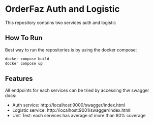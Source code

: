 # OrderFaz Auth and Logistic

This repository contains two services auth and logistic 

## How To Run

Best way to run the repositories is by using the docker compose:

```bash
docker compose build
docker compose up
```

## Features

All endpoints for each services can be tried by accessing thw swagger docs:
- Auth service: http://localhost:9000/swagger/index.html
- Logistic service: http://localhost:9001/swagger/index.html
- Unit Test: each services has average of more than 90% coverage 